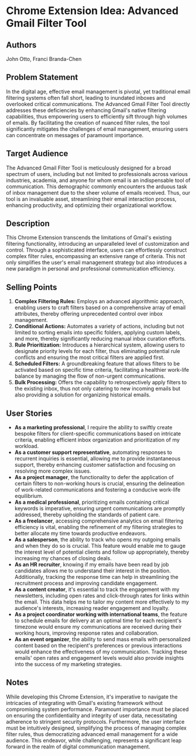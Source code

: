 # Chrome Extension Idea: Advanced Gmail Filter Tool

## Authors

John Otto, Franci Branda-Chen

## Problem Statement

In the digital age, effective email management is pivotal, yet traditional email filtering systems often fall short, leading to inundated inboxes and overlooked critical communications. The Advanced Gmail Filter Tool directly addresses these deficiencies by enhancing Gmail's native filtering capabilities, thus empowering users to efficiently sift through high volumes of emails. By facilitating the creation of nuanced filter rules, the tool significantly mitigates the challenges of email management, ensuring users can concentrate on messages of paramount importance.

## Target Audience

The Advanced Gmail Filter Tool is meticulously designed for a broad spectrum of users, including but not limited to professionals across various industries, academia, and anyone for whom email is an indispensable tool of communication. This demographic commonly encounters the arduous task of inbox management due to the sheer volume of emails received. Thus, our tool is an invaluable asset, streamlining their email interaction process, enhancing productivity, and optimizing their organizational workflow.

## Description

This Chrome Extension transcends the limitations of Gmail's existing filtering functionality, introducing an unparalleled level of customization and control. Through a sophisticated interface, users can effortlessly construct complex filter rules, encompassing an extensive range of criteria. This not only simplifies the user's email management strategy but also introduces a new paradigm in personal and professional communication efficiency.

## Selling Points

1. **Complex Filtering Rules:** Employs an advanced algorithmic approach, enabling users to craft filters based on a comprehensive array of email attributes, thereby offering unprecedented control over inbox management.
2. **Conditional Actions:** Automates a variety of actions, including but not limited to sorting emails into specific folders, applying custom labels, and more, thereby significantly reducing manual inbox curation efforts.
3. **Rule Prioritization:** Introduces a hierarchical system, allowing users to designate priority levels for each filter, thus eliminating potential rule conflicts and ensuring the most critical filters are applied first.
4. **Scheduled Filters:** A groundbreaking feature that allows filters to be activated based on specific time criteria, facilitating a healthier work-life balance by managing the flow of non-urgent communications.
5. **Bulk Processing:** Offers the capability to retrospectively apply filters to the existing inbox, thus not only catering to new incoming emails but also providing a solution for organizing historical emails.

## User Stories

- **As a marketing professional**, I require the ability to swiftly create bespoke filters for client-specific communications based on intricate criteria, enabling efficient inbox organization and prioritization of my workload.
- **As a customer support representative**, automating responses to recurrent inquiries is essential, allowing me to provide instantaneous support, thereby enhancing customer satisfaction and focusing on resolving more complex issues.
- **As a project manager**, the functionality to defer the application of certain filters to non-working hours is crucial, ensuring the delineation of work-related communications and fostering a conducive work-life equilibrium.
- **As a medical professional**, prioritizing emails containing critical keywords is imperative, ensuring urgent communications are promptly addressed, thereby upholding the standards of patient care.
- **As a freelancer**, accessing comprehensive analytics on email filtering efficiency is vital, enabling the refinement of my filtering strategies to better allocate my time towards productive endeavors.
- **As a salesperson**, the ability to track who opens my outgoing emails and when they do so is crucial. This feature would enable me to gauge the interest level of potential clients and follow up appropriately, thereby increasing my chances of closing deals.
- **As an HR recruiter**, knowing if my emails have been read by job candidates allows me to understand their interest in the position. Additionally, tracking the response time can help in streamlining the recruitment process and improving candidate engagement.
- **As a content creator**, it's essential to track the engagement with my newsletters, including open rates and click-through rates for links within the email. This data helps me to tailor my content more effectively to my audience's interests, increasing reader engagement and loyalty.
- **As a project coordinator working with international teams**, the feature to schedule emails for delivery at an optimal time for each recipient's timezone would ensure my communications are received during their working hours, improving response rates and collaboration.
- **As an event organizer**, the ability to send mass emails with personalized content based on the recipient's preferences or previous interactions would enhance the effectiveness of my communication. Tracking these emails' open rates and engagement levels would also provide insights into the success of my marketing strategies.

## Notes
While developing this Chrome Extension, it's imperative to navigate the intricacies of integrating with Gmail's existing framework without compromising system performance. Paramount importance must be placed on ensuring the confidentiality and integrity of user data, necessitating adherence to stringent security protocols. Furthermore, the user interface must be intuitively designed, simplifying the process of managing complex filter rules, thus democratizing advanced email management for a wide audience. This endeavor, while challenging, represents a significant leap forward in the realm of digital communication management.
